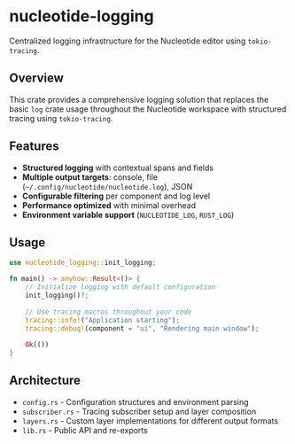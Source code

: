 # nucleotide-logging

Centralized logging infrastructure for the Nucleotide editor using `tokio-tracing`.

## Overview

This crate provides a comprehensive logging solution that replaces the basic `log` crate usage throughout the Nucleotide workspace with structured tracing using `tokio-tracing`.

## Features

- **Structured logging** with contextual spans and fields
- **Multiple output targets**: console, file (`~/.config/nucleotide/nucleotide.log`), JSON
- **Configurable filtering** per component and log level  
- **Performance optimized** with minimal overhead
- **Environment variable support** (`NUCLEOTIDE_LOG`, `RUST_LOG`)

## Usage

```rust
use nucleotide_logging::init_logging;

fn main() -> anyhow::Result<()> {
    // Initialize logging with default configuration
    init_logging()?;
    
    // Use tracing macros throughout your code
    tracing::info!("Application starting");
    tracing::debug!(component = "ui", "Rendering main window");
    
    Ok(())
}
```

## Architecture

- `config.rs` - Configuration structures and environment parsing
- `subscriber.rs` - Tracing subscriber setup and layer composition  
- `layers.rs` - Custom layer implementations for different output formats
- `lib.rs` - Public API and re-exports